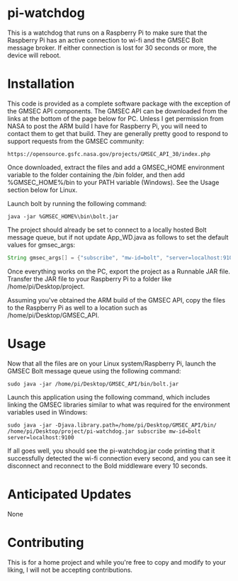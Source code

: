 # pi-watchdog
This is a watchdog that runs on a Raspberry Pi to make sure that the Raspberry Pi has an active connection to wi-fi and the GMSEC Bolt message broker. If either connection is lost for 30 seconds or more, the device will reboot.

# Installation
This code is provided as a complete software package with the exception of the GMSEC API components. The GMSEC 
API can be downloaded from the links at the bottom of the page below for PC. Unless I get permission from NASA
to post the ARM build I have for Raspberry Pi, you will need to contact them to get that build. They are generally
pretty good to respond to support requests from the GMSEC community:
```
https://opensource.gsfc.nasa.gov/projects/GMSEC_API_30/index.php
```
Once downloaded, extract the files and add a GMSEC_HOME environment variable to the folder containing the /bin
folder, and then add %GMSEC_HOME%/bin to your PATH variable (Windows). See the Usage section below for Linux.

Launch bolt by running the following command:
```
java -jar %GMSEC_HOME%\bin\bolt.jar
```

The project should already be set to connect to a locally hosted Bolt message queue, but if not update App_WD.java
as follows to set the default values for gmsec_args:
```java
String gmsec_args[] = {"subscribe", "mw-id=bolt", "server=localhost:9100"}; 
```

Once everything works on the PC, export the project as a Runnable JAR file. Transfer the JAR file to your Raspberry Pi to a folder like
/home/pi/Desktop/project. 

Assuming you've obtained the ARM build of the GMSEC API, copy the files to the Raspberry Pi as well to a location
such as /home/pi/Desktop/GMSEC_API. 

# Usage
Now that all the files are on your Linux system/Raspberry Pi, launch the GMSEC Bolt message queue using the following command:
```
sudo java -jar /home/pi/Desktop/GMSEC_API/bin/bolt.jar
```

Launch this application using the following command, which includes linking the GMSEC libraries similar to what
was required for the environment variables used in Windows:
```
sudo java -jar -Djava.library.path=/home/pi/Desktop/GMSEC_API/bin/ /home/pi/Desktop/project/pi-watchdog.jar subscribe mw-id=bolt server=localhost:9100
```
If all goes well, you should see the pi-watchdog.jar code printing that it successfully detected the wi-fi connection every second, and you can see it disconnect and reconnect to the Bold middleware every 10 seconds.

# Anticipated Updates
None

# Contributing
This is for a home project and while you're free to copy and modify to your liking, I will not be accepting contributions.